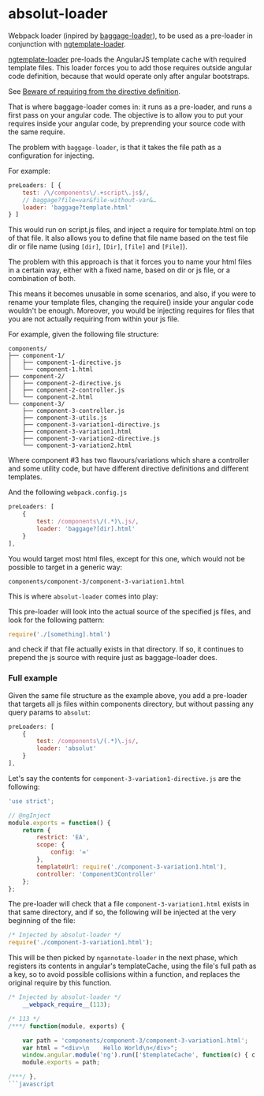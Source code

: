 # absolut-loader

Webpack loader (inpired by [baggage-loader](https://github.com/deepsweet/baggage-loader)), to be used as a pre-loader in conjunction with [ngtemplate-loader](https://github.com/WearyMonkey/ngtemplate-loader).

[ngtemplate-loader](https://github.com/WearyMonkey/ngtemplate-loader) pre-loads the AngularJS template cache with required template files. This loader forces you to add those requires outside angular code definition, because that would operate only after angular bootstraps.

See [Beware of requiring from the directive definition](https://github.com/WearyMonkey/ngtemplate-loader#beware-of-requiring-from-the-directive-definition).

That is where baggage-loader comes in: it runs as a pre-loader, and runs a first pass on your angular code.
The objective is to allow you to put your requires inside your angular code, by preprending your source code with the same require.

The problem with `baggage-loader`, is that it takes the file path as a configuration for injecting.

For example:

```javascript
preLoaders: [ {
    test: /\/components\/.+script\.js$/,
    // baggage?file=var&file-without-var&…
    loader: 'baggage?template.html'
} ]
```
This would run on script.js files, and inject a require for template.html on top of that file.
It also allows you to define that file name based on the test file dir or file name (using `[dir]`, `[Dir]`, `[file]` and `[File]`).

The problem with this approach is that it forces you to name your html files in a certain way, either with a fixed name, based on dir or js file, or a combination of both.

This means it becomes unusable in some scenarios, and also, if you were to rename your template files, changing the require() inside your angular code wouldn't be enough.
Moreover, you would be injecting requires for files that you are not actually requiring from within your js file.

For example, given the following file structure:

```
components/
├── component-1/
│   ├── component-1-directive.js
│   └── component-1.html
├── component-2/
│   ├── component-2-directive.js
│   ├── component-2-controller.js
│   └── component-2.html
└── component-3/
    ├── component-3-controller.js
    ├── component-3-utils.js    
    ├── component-3-variation1-directive.js
    ├── component-3-variation1.html
    ├── component-3-variation2-directive.js
    └── component-3-variation2.html
```

Where component #3 has two flavours/variations which share a controller and some utility code, but have different directive definitions and different templates.

And the following `webpack.config.js`

```javascript
preLoaders: [
    {
        test: /components\/(.*)\.js/,
        loader: 'baggage?[dir].html'
    }
],
```
You would target most html files, except for this one, which would not be possible to target in a generic way: 
```
components/component-3/component-3-variation1.html
```

This is where `absolut-loader` comes into play:

This pre-loader will look into the actual source of the specified js files, and look for the following pattern:

```javascript
require('./[something].html')
```

and check if that file actually exists in that directory. If so, it continues to prepend the js source with require just as baggage-loader does.

### Full example

Given the same file structure as the example above, you add a pre-loader that targets all js files within components directory, but without passing any query params to `absolut`:

```javascript
preLoaders: [
    {
        test: /components\/(.*)\.js/,
        loader: 'absolut'
    }
],
```

Let's say the contents for `component-3-variation1-directive.js` are the following:

```javascript
'use strict';

// @ngInject
module.exports = function() {
	return {
		restrict: 'EA',
		scope: {
			config: '='
		},
		templateUrl: require('./component-3-variation1.html'),
		controller: 'Component3Controller'
	};
};

```
The pre-loader will check that a file `component-3-variation1.html` exists in that same directory, and if so, the following will be injected at the very beginning of the file:

```javascript
/* Injected by absolut-loader */
require('./component-3-variation1.html');
```

This will be then picked by `ngannotate-loader` in the next phase, which registers its contents in angular's templateCache, using the file's full path as a key, so to avoid possible collisions within a function, and replaces the original require by this function.

```javascript
/* Injected by absolut-loader */
	__webpack_require__(113);
```

```javascript
/* 113 */
/***/ function(module, exports) {

	var path = 'components/component-3/component-3-variation1.html';
	var html = "<div>\n    Hello World\n</div>";
	window.angular.module('ng').run(['$templateCache', function(c) { c.put(path, html) }]);
	module.exports = path;

/***/ },
```javascript
